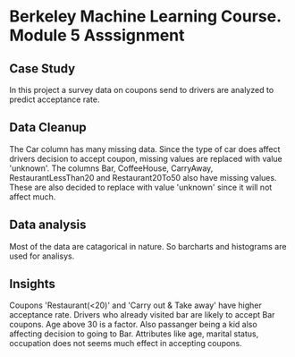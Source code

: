# Berkeley Machine Learning Course. Module 5 Asssignment
## Case Study
In this project a survey data on coupons send to drivers are analyzed to predict acceptance rate.

## Data Cleanup
The Car column has many missing data. Since the type of car does affect drivers decision to accept coupon, missing values are  replaced with value 'unknown'.
The columns Bar, CoffeeHouse, CarryAway, RestaurantLessThan20 and Restaurant20To50 also have missing values. These are also decided to replace with value 'unknown'
since it will not affect much.

## Data analysis
Most of the data are catagorical in nature. So barcharts and histograms are used for analisys.

## Insights
Coupons 'Restaurant(<20)' and 'Carry out & Take away' have higher acceptance rate.
Drivers who already visited bar are likely to accept Bar coupons. Age above 30 is a factor. Also passanger being a kid also affecting decision to going to Bar.
Attributes like age, marital status, occupation does not seems much effect in accepting coupons.
